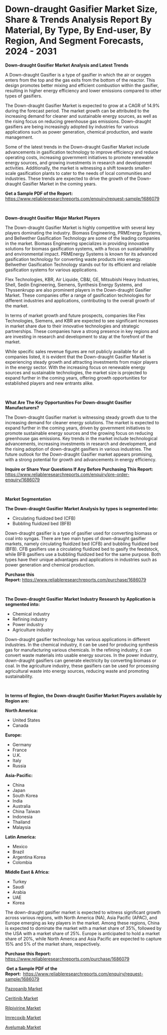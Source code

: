 <p><h1>Down-draught Gasifier Market Size, Share & Trends Analysis Report By Material, By Type, By End-user, By Region, And Segment Forecasts, 2024 - 2031</h1></p><p><strong>Down-draught Gasifier Market Analysis and Latest Trends</strong></p>
<p><p>A Down-draught Gasifier is a type of gasifier in which the air or oxygen enters from the top and the gas exits from the bottom of the reactor. This design promotes better mixing and efficient combustion within the gasifier, resulting in higher energy efficiency and lower emissions compared to other types of gasifiers.</p><p>The Down-draught Gasifier Market is expected to grow at a CAGR of 14.9% during the forecast period. The market growth can be attributed to the increasing demand for cleaner and sustainable energy sources, as well as the rising focus on reducing greenhouse gas emissions. Down-draught gasifiers are being increasingly adopted by industries for various applications such as power generation, chemical production, and waste management.</p><p>Some of the latest trends in the Down-draught Gasifier Market include advancements in gasification technology to improve efficiency and reduce operating costs, increasing government initiatives to promote renewable energy sources, and growing investments in research and development activities. Additionally, the market is witnessing a shift towards smaller-scale gasification plants to cater to the needs of local communities and industries. These trends are expected to drive the growth of the Down-draught Gasifier Market in the coming years.</p></p>
<p><strong>Get a Sample PDF of the Report:&nbsp;</strong> <a href="https://www.reliableresearchreports.com/enquiry/request-sample/1686079">https://www.reliableresearchreports.com/enquiry/request-sample/1686079</a></p>
<p>&nbsp;</p>
<p><strong>Down-draught Gasifier Major Market Players</strong></p>
<p><p>The Down-draught Gasifier Market is highly competitive with several key players dominating the industry. Biomass Engineering, PRMEnergy Systems, and Bellwether Gasification Technology are some of the leading companies in the market. Biomass Engineering specializes in providing innovative solutions for biomass gasification systems, with a focus on sustainability and environmental impact. PRMEnergy Systems is known for its advanced gasification technology for converting waste products into energy. Bellwether Gasification Technology stands out for its efficient and reliable gasification systems for various applications.</p><p>Flex Technologies, KBR, Air Liquide, CB&I, GE, Mitsubishi Heavy Industries, Shell, Sedin Engineering, Siemens, Synthesis Energy Systems, and Thyssenkrupp are also prominent players in the Down-draught Gasifier Market. These companies offer a range of gasification technologies for different industries and applications, contributing to the overall growth of the market.</p><p>In terms of market growth and future prospects, companies like Flex Technologies, Siemens, and KBR are expected to see significant increases in market share due to their innovative technologies and strategic partnerships. These companies have a strong presence in key regions and are investing in research and development to stay at the forefront of the market.</p><p>While specific sales revenue figures are not publicly available for all companies listed, it is evident that the Down-draught Gasifier Market is experiencing steady growth and attracting investments from major players in the energy sector. With the increasing focus on renewable energy sources and sustainable technologies, the market size is projected to expand further in the coming years, offering growth opportunities for established players and new entrants alike.</p></p>
<p>&nbsp;</p>
<p><strong>What Are The Key Opportunities For Down-draught Gasifier Manufacturers?</strong></p>
<p><p>The Down-draught Gasifier market is witnessing steady growth due to the increasing demand for cleaner energy solutions. The market is expected to expand further in the coming years, driven by government initiatives to promote sustainable energy sources and the growing focus on reducing greenhouse gas emissions. Key trends in the market include technological advancements, increasing investments in research and development, and the rising adoption of down-draught gasifiers in various industries. The future outlook for the Down-draught Gasifier market appears promising, with a strong potential for growth and advancements in energy efficiency.</p></p>
<p><strong>Inquire or Share Your Questions If Any Before Purchasing This Report:</strong> <a href="https://www.reliableresearchreports.com/enquiry/pre-order-enquiry/1686079">https://www.reliableresearchreports.com/enquiry/pre-order-enquiry/1686079</a></p>
<p>&nbsp;</p>
<p><strong>Market Segmentation</strong></p>
<p><strong>The Down-draught Gasifier Market Analysis by types is segmented into:</strong></p>
<p><ul><li>Circulating fluidized bed (CFB)</li><li>Bubbling fluidized bed (BFB)</li></ul></p>
<p><p>Down-draught gasifier is a type of gasifier used for converting biomass or coal into syngas. There are two main types of down-draught gasifier markets, namely circulating fluidized bed (CFB) and bubbling fluidized bed (BFB). CFB gasifiers use a circulating fluidized bed to gasify the feedstock, while BFB gasifiers use a bubbling fluidized bed for the same purpose. Both types have their unique advantages and applications in industries such as power generation and chemical production.</p></p>
<p><strong>Purchase this Report:&nbsp;</strong><a href="https://www.reliableresearchreports.com/purchase/1686079">https://www.reliableresearchreports.com/purchase/1686079</a></p>
<p>&nbsp;</p>
<p><strong>The Down-draught Gasifier Market Industry Research by Application is segmented into:</strong></p>
<p><ul><li>Chemical industry</li><li>Refining industry</li><li>Power industry</li><li>Agriculture industry</li></ul></p>
<p><p>Down-draught gasifier technology has various applications in different industries. In the chemical industry, it can be used for producing synthesis gas for manufacturing various chemicals. In the refining industry, it can convert waste materials into usable energy sources. In the power industry, down-draught gasifiers can generate electricity by converting biomass or coal. In the agriculture industry, these gasifiers can be used for processing agricultural waste into energy sources, reducing waste and promoting sustainability.</p></p>
<p>&nbsp;</p>
<p><strong>In terms of Region, the Down-draught Gasifier Market Players available by Region are:</strong></p>
<p>
    <p> <strong> North America: </strong>
        <ul>
            <li>United States</li>
            <li>Canada</li>
        </ul>
        </p> 
    <p> <strong> Europe: </strong>
        <ul>
            <li>Germany</li>
            <li>France</li>
            <li>U.K.</li>
            <li>Italy</li>
            <li>Russia</li>
        </ul>
        </p> 
    <p> <strong> Asia-Pacific: </strong>
        <ul>
            <li>China</li>
            <li>Japan</li>
            <li>South Korea</li>
            <li>India</li>
            <li>Australia</li>
            <li>China Taiwan</li>
            <li>Indonesia</li>
            <li>Thailand</li>
            <li>Malaysia</li>
        </ul>
        </p> 
    <p> <strong> Latin America: </strong>
        <ul>
            <li>Mexico</li>
            <li>Brazil</li>
            <li>Argentina Korea</li>
            <li>Colombia</li>
        </ul>
        </p> 
    <p> <strong> Middle East & Africa: </strong>
        <ul>
            <li>Turkey</li>
            <li>Saudi</li>
            <li>Arabia</li>
            <li>UAE</li>
            <li>Korea</li>
        </ul>
    </p>
    </p>
<p><p>The down-draught gasifier market is expected to witness significant growth across various regions, with North America (NA), Asia Pacific (APAC), and Europe emerging as key players in the market. Among these regions, China is expected to dominate the market with a market share of 35%, followed by the USA with a market share of 25%. Europe is anticipated to hold a market share of 20%, while North America and Asia Pacific are expected to capture 15% and 5% of the market share, respectively.</p></p>
<p><strong>Purchase this Report: </strong><a href="https://www.reliableresearchreports.com/purchase/1686079">https://www.reliableresearchreports.com/purchase/1686079</a></p>
<p>&nbsp;<strong>Get a Sample PDF of the Report:&nbsp;&nbsp;</strong><a href="https://www.reliableresearchreports.com/enquiry/request-sample/1686079">https://www.reliableresearchreports.com/enquiry/request-sample/1686079</a></p>
<p><strong></strong></p>
<p><p><a href="https://medium.com/@v4171497/pazopanib-market-analysis-its-cagr-market-segmentation-and-global-industry-overview-5a360435331a">Pazopanib Market</a></p><p><a href="https://medium.com/@v4171497/ceritinib-market-competitive-analysis-market-trends-and-forecast-to-2031-963de1212d9c">Ceritinib Market</a></p><p><a href="https://medium.com/@v4171497/rilpivirine-market-report-reveals-the-latest-trends-and-growth-opportunities-of-this-market-7a41bfaf8449">Rilpivirine Market</a></p><p><a href="https://medium.com/@charvi.reportprime/imrecoxib-market-trends-and-market-analysis-forecasted-for-period-2024-2031-ca7893141ab6">Imrecoxib Market</a></p><p><a href="https://medium.com/@charvi.reportprime/avelumab-market-insights-into-market-cagr-market-trends-and-growth-strategies-9fe13737e2de">Avelumab Market</a></p></p>